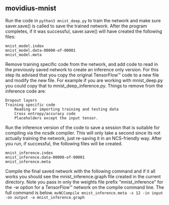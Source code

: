 ## movidius-mnist

Run the code in `python3 mnist_deep.py` to train the network and make sure saver.save() is called to save the trained network. After the program completes, if it was successful, saver.save() will have created the following files:

    mnist_model.index
    mnist_model.data-00000-of-00001
    mnist_model.meta
    
Remove training specific code from the network, and add code to read in the previously saved network to create an inference only version. For this step its advised that you copy the original TensorFlow™ code to a new file and modify the new file. For example if you are working with mnist_deep.py you could copy that to mnist_deep_inference.py. Things to remove from the inference code are:

    Dropout layers
    Training specific code
        Reading or importing training and testing data
        Cross entropy/accuracy code
        Placeholders except the input tensor.

Run the inference version of the code to save a session that is suitable for compiling via the ncsdk compiler. This will only take a second since its not actually training the network, just re-saving it in an NCS-friendly way. After you run, if successful, the following files will be created.

    mnist_inference.index
    mnist_inference.data-00000-of-00001
    mnist_inference.meta
    
Compile the final saved network with the following command and if it all works you should see the mnist_inference.graph file created in the current directory. Note you pass in only the weights file prefix “mnist_inference” for the -w option for a TensorFlow™ network on the compile command line. The full command is below.
```mvNCCompile mnist_inference.meta -s 12 -in input -on output -o mnist_inference.graph```

